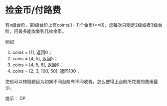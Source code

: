 # 捡金币/付路费

有n级台阶，第i级台阶上有coints[i - 1]个金币(>=0)，您每次只能走2级或者3级台阶，问最多能收集到几枚金币。

例如
1. coins = [1], 返回0；
2. coins = [4, 5], 返回5；
3. coins = [4, 5, 6], 返回6；
4. coins = [2, 3, 100, 50], 返回100；

您也可以转换题目为如果不同台阶有不同收费，怎么使得上台阶所花费的费用最少。

提示： DP
